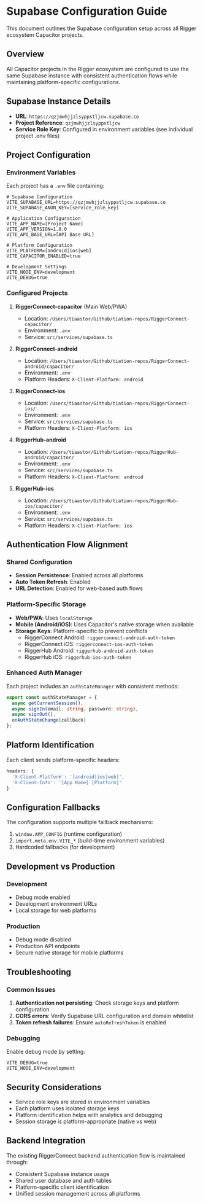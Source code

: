 # Supabase Configuration Guide

This document outlines the Supabase configuration setup across all Rigger ecosystem Capacitor projects.

## Overview

All Capacitor projects in the Rigger ecosystem are configured to use the same Supabase instance with consistent authentication flows while maintaining platform-specific configurations.

## Supabase Instance Details

- **URL**: `https://qzjmwhjjzlsyppstljcw.supabase.co`
- **Project Reference**: `qzjmwhjjzlsyppstljcw`
- **Service Role Key**: Configured in environment variables (see individual project .env files)

## Project Configuration

### Environment Variables

Each project has a `.env` file containing:

```env
# Supabase Configuration
VITE_SUPABASE_URL=https://qzjmwhjjzlsyppstljcw.supabase.co
VITE_SUPABASE_ANON_KEY=[service_role_key]

# Application Configuration
VITE_APP_NAME=[Project Name]
VITE_APP_VERSION=1.0.0
VITE_API_BASE_URL=[API Base URL]

# Platform Configuration
VITE_PLATFORM=[android|ios|web]
VITE_CAPACITOR_ENABLED=true

# Development Settings
VITE_NODE_ENV=development
VITE_DEBUG=true
```

### Configured Projects

1. **RiggerConnect-capacitor** (Main Web/PWA)
   - Location: `/Users/tiaastor/Github/tiation-repos/RiggerConnect-capacitor/`
   - Environment: `.env`
   - Service: `src/services/supabase.ts`

2. **RiggerConnect-android**
   - Location: `/Users/tiaastor/Github/tiation-repos/RiggerConnect-android/capacitor/`
   - Environment: `.env`
   - Platform Headers: `X-Client-Platform: android`

3. **RiggerConnect-ios**
   - Location: `/Users/tiaastor/Github/tiation-repos/RiggerConnect-ios/`
   - Environment: `.env`
   - Service: `src/services/supabase.ts`
   - Platform Headers: `X-Client-Platform: ios`

4. **RiggerHub-android**
   - Location: `/Users/tiaastor/Github/tiation-repos/RiggerHub-android/capacitor/`
   - Environment: `.env`
   - Service: `src/services/supabase.ts`
   - Platform Headers: `X-Client-Platform: android`

5. **RiggerHub-ios**
   - Location: `/Users/tiaastor/Github/tiation-repos/RiggerHub-ios/capacitor/`
   - Environment: `.env`
   - Service: `src/services/supabase.ts`
   - Platform Headers: `X-Client-Platform: ios`

## Authentication Flow Alignment

### Shared Configuration
- **Session Persistence**: Enabled across all platforms
- **Auto Token Refresh**: Enabled
- **URL Detection**: Enabled for web-based auth flows

### Platform-Specific Storage
- **Web/PWA**: Uses `localStorage`
- **Mobile (Android/iOS)**: Uses Capacitor's native storage when available
- **Storage Keys**: Platform-specific to prevent conflicts
  - RiggerConnect Android: `riggerconnect-android-auth-token`
  - RiggerConnect iOS: `riggerconnect-ios-auth-token`
  - RiggerHub Android: `riggerhub-android-auth-token`
  - RiggerHub iOS: `riggerhub-ios-auth-token`

### Enhanced Auth Manager

Each project includes an `authStateManager` with consistent methods:

```typescript
export const authStateManager = {
  async getCurrentSession(),
  async signIn(email: string, password: string),
  async signOut(),
  onAuthStateChange(callback)
};
```

## Platform Identification

Each client sends platform-specific headers:

```typescript
headers: {
  'X-Client-Platform': '[android|ios|web]',
  'X-Client-Info': '[App Name] [Platform]'
}
```

## Configuration Fallbacks

The configuration supports multiple fallback mechanisms:

1. `window.APP_CONFIG` (runtime configuration)
2. `import.meta.env.VITE_*` (build-time environment variables)
3. Hardcoded fallbacks (for development)

## Development vs Production

### Development
- Debug mode enabled
- Development environment URLs
- Local storage for web platforms

### Production
- Debug mode disabled
- Production API endpoints
- Secure native storage for mobile platforms

## Troubleshooting

### Common Issues

1. **Authentication not persisting**: Check storage keys and platform configuration
2. **CORS errors**: Verify Supabase URL configuration and domain whitelist
3. **Token refresh failures**: Ensure `autoRefreshToken` is enabled

### Debugging

Enable debug mode by setting:
```env
VITE_DEBUG=true
VITE_NODE_ENV=development
```

## Security Considerations

- Service role keys are stored in environment variables
- Each platform uses isolated storage keys
- Platform identification helps with analytics and debugging
- Session storage is platform-appropriate (native vs web)

## Backend Integration

The existing RiggerConnect backend authentication flow is maintained through:
- Consistent Supabase instance usage
- Shared user database and auth tables
- Platform-specific client identification
- Unified session management across all platforms
